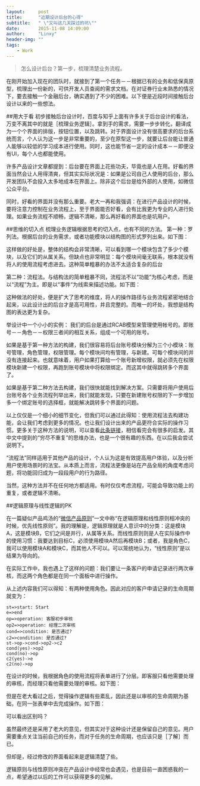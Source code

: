 ```yaml
---
layout:     post
title:      "近期设计后台的心得"
subtitle:   " \"又叫这几天踩过的坑\""
date:       2015-11-08 14:09:00
author:     "Linxy"
header-img: ""
tags:
    - Work
---
```


>怎么设计后台？第一步，梳理清楚业务流程。

在刚开始加入现在的团队时，就接到了第一个任务－－根据已有的业务和低保真原型，梳理出一份新的，可供开发人员查阅的需求文档。在对证券行业未熟悉的情况下，要去接触一个金融后台，确实遇到了不少的困难。以下便是近段时间接触后台设计以来的一些想法。

##用大于看
初步接触后台设计时，百度与知乎上面有许多关于后台设计的看法，万变不离其中的就是［梳理业务逻辑］。拿到手的需求，需要一步步转化，翻译成为一个个界面的排版，按钮位置，以及跳转。对于界面设计没有很高要求的后台系统而言，个人认为这一步是非常重要的，至少在原型这一步，就要让后台能让普通人能够以较低的学习成本进行使用。同时，这也能节省一定的设计成本－－即便没有UI，每个人也都能使用。

许多产品设计文章都提到：后台要在界面上花些功夫，毕竟也是人在用。好看的界面当然会让人用得清爽，但其实实际状况是：如果是公司自己人使用的后台，那么开发团队不会投入太多地成本在界面上。除非这个后台是给外部的人使用，如微信公众平台。

同时，好看的界面并没有那么重要。老大一再和我强调：在进行产品设计的时候，要将注意力控制在业务流程上，至于界面能否好看，会有比我更为专业的人进行处理。如果业务流程不顺畅，逻辑不清晰，那么再好看的界面也是坑用户。

##思维的切入点
梳理业务逻辑根据思考的切入点，也有不同的方法。
第一种：罗列法。根据后台的业务需求，或者功能模块以结构图的形式罗列出来。如下图：

这样做的好处是，整体的结构会非常清晰，可以看到哪一个模块包含了多少个模块，以及它们的从属关系。但缺点也非常明显：每个模块间毫无联系，根本就没有将人的使用流程考虑进去。这种简单粗暴的办法不太适合复杂的后台

第二种：流程法。与结构法的简单粗暴不同，流程法不以“功能”为核心考虑，而是以“流程”为主。即是以“事件“为线索来描述功能。如下图：

这种做法的好处，便是扩大了思考的维度，将人的操作路径与业务流程紧密地结合起来，以此设计出的后台才是高可用性，并且完整的。而唯一的坏处，我想是结构图的表达更为复杂。

举设计中一个小小的实例：
我们的后台是通过RCAB模型来管理使用帐号的。即账号－－角色－－权限三者间的相互关系，组成一个可用的账号。

如果是基于第一种方法的构建，我们很容易将后台账号模块分解为三个小模块：账号管理，角色管理，权限管理。每个模块间均有管理，与新建。可每个模块间的并没有连接起来。也就意味着，用户如果打算给一个账号新增权限，就必须先在权限模块新建一个权限，再跑到账号模块中将权限绑定。而这其中就得跳转多个界面了。

如果是基于第二种方法去构建，我们很快就能找到解决方案。只需要将用户使用后台账号各个业务流程列举出来，我们就能发现，只要在新建账号权限的下一步增加多一个绑定账号的选择框，就能解决跳转多个界面的问题。

以上仅仅是一个细小的细节变化，但我们可以通过此得知：使用流程法去构建功能，会让我们考虑到更多的情况。也让我们设计出来的产品更符合实际的操作习惯。更多关于这种方法的说明，可以查看[此条链接](http://www.zhihu.com/question/31859504)，相信看完会有很多的启发。其中文中提到的“穷尽不重复”的思维办法，也是一个很有趣的东西。在以后我会尝试说明下。

“流程法”同样适用于其他产品的设计，个人认为这是有效提高用户体验，以及分析用户使用场景时的法宝。从本质上而言，流程法更像是站在产品全局的角度考虑问题，将功能回归成为一段段用户的行为路径。

当然，这种方法并不在任何地方都适用。有时仅仅考虑流程，可能会导致功能上的重复，或者逻辑不清晰。

##逻辑原理与线性逻辑的PK

在一篇疑似产品鸡汤的“[微信产品原则](http://www.360doc.com/content/15/0817/16/20720847_492329626.shtml)”一文中称“在逻辑原理和线性原则相冲突的时候，优先线性原则”。我的理解是，逻辑原理就是人意识中的分类：这是模块A，这是模块B，它们之间是并行，从属等关系。而线性原则则是人在实际操作中的使用习惯：我要达到目标C，必须使用模块A然后再模块B；或者，我是角色C，我可以使用模块A和模块C，而其他人不可以。可以笼统地认为，“线性原则”是以结果为导向的。

在实际工作中，我也遇上了这样的问题：我们要让一条客户的申请记录进行两次审核，而这两个角色都是在同一个面板中进行操作。

从上述内容我们可以得知：有两种使用角色。因此对应的客户申请记录的生命周期就变为：

```flow
st=>start: Start
e=>end
op=>operation: 客服初步审核
op2=>operation: 经理二次审核
cond=>condition: 是否通过?
c2=>condition: 是否通过?
st->op->cond->op2->c2
cond(yes)->op2
cond(no)->op
c2(yes)->e
c2(no)->op
``` 

在设计的时候，我根据角色的使用流程将表单进行了分层。即客服只看他需要处理的审核，而经理只看他需要处理的审核。如下图：

但是在老大看过之后，觉得操作逻辑有些紊乱，因此还是以审核的生命周期为基础，在同一张表单中去完成操作。如下图：

可以看出区别吗？

虽然最终还是采用了老大的意见，但其实对于这种设计还是保留自己的意见。用户需要重点关注当前自己的任务，而对于任务的生命周期，也应该只是［了解］而已。

但却是，经过修改的界面看起来是逻辑清楚了些。

逻辑原则与线性原则冲突在产品设计中经常也会遇见，也是目前一直困惑我的一点，希望通过以后的工作可以获得更多的见解。